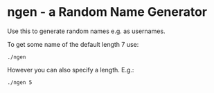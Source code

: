 # ngen - a Random Name Generator

Use this to generate random names e.g. as usernames.

To get some name of the default length 7 use:

```
./ngen
```

However you can also specify a length. E.g.:

```
./ngen 5
```
